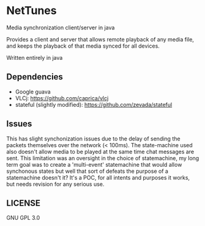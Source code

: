 # NetTunes
Media synchronization client/server in java

Provides a client and server that allows remote playback of any media file, and keeps the playback of that media synced for all devices. 

Written entirely in java
## Dependencies
* Google guava
* VLCj: https://github.com/caprica/vlcj
* stateful (slightly modified): https://github.com/zevada/stateful

## Issues
This has slight synchonization issues due to the delay of sending the packets themselves over the network (< 100ms). The state-machine used also doesn't allow media to be played at the same time chat messages are sent. This limitation was an oversight in the choice of statemachine, my long term goal was to create a 'multi-event' statemachine that would allow synchonous states but well that sort of defeats the purpose of a statemachine doesn't it? It's a POC, for all intents and purposes it works, but needs revision for any serious use.

## LICENSE
GNU GPL 3.0
